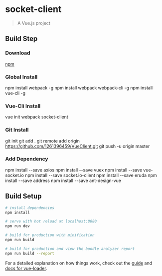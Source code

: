 # socket-client

> A Vue.js project

## Build Step
### Download
[npm](https://nodejs.org/en/download/)

### Global Install
npm install webpack -g
npm install webpack webpack-cli -g
npm install vue-cli -g

### Vue-Cli Install
vue init webpack socket-client

### Git Install
git init
git add .
git remote add origin https://github.com/1261396459/VueClient.git
git push -u origin master

### Add Dependency
npm install --save axios
npm install --save vuex
npm install --save vue-socket.io
npm install --save socket.io-client
npm install --save eruda
npm install --save address
npm install --save ant-design-vue


## Build Setup

``` bash
# install dependencies
npm install

# serve with hot reload at localhost:8080
npm run dev

# build for production with minification
npm run build

# build for production and view the bundle analyzer report
npm run build --report
```

For a detailed explanation on how things work, check out the [guide](http://vuejs-templates.github.io/webpack/) and [docs for vue-loader](http://vuejs.github.io/vue-loader).

